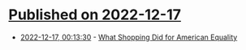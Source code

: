 # [Published on 2022-12-17](index.md)

* [2022-12-17, 00:13:30](https://news.ycombinator.com/item?id=34022518) - [What Shopping Did for American Equality](https://www.wsj.com/articles/what-shopping-did-for-american-equality-11670518504)
